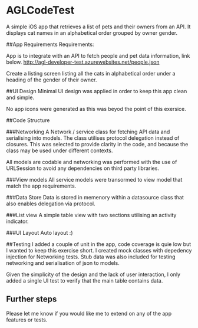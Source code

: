 # AGLCodeTest
A simple iOS app that retrieves a list of pets and their owners from an API. 
It displays cat names in an alphabetical order grouped by owner gender.

##App Requirements
Requirements:

App is to integrate with an API to fetch people and pet data information, link below.
http://agl-developer-test.azurewebsites.net/people.json

Create a listing screen listing all the cats in alphabetical order under a heading of the gender of their owner.


##UI Design
Minimal UI design was applied in order to keep this app clean and simple.

No app icons were generated as this was beyod the point of this exersice.

##Code Structure

###Networking
A Network / service class for fetching API data and serialising into models. The class utilises protocol delegation instead of closures. This was selected to provide clarity in the code, and because the class may be used under different contexts.

All models are codable and networking was performed with the use of URLSession to avoid any dependencies on third party libraries.

###View models
All service models were transormed to view model that match the app requirements.

###Data Store
Data is stored in memenory within a datasource class that also enables delegation via protocol.

###List view
A simple table view with two sections utilising an activity indicator.

###UI Layout
Auto layout :)

##Testing
I added a couple of unit in the app, code coverage is quie low but I wanted to keep this exercise short. 
I created mock classes with depedency injection for Networking tests.
Stub data was also included for testing networking and serialisation of json to models.

Given the simplicity of the design and the lack of user interaction, I only added a single UI test to verify that the main table contains data.

## Further steps
Please let me know if you would like me to extend on any of the app features or tests.
